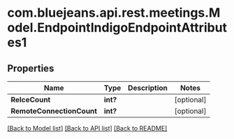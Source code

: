 # com.bluejeans.api.rest.meetings.Model.EndpointIndigoEndpointAttributes1
## Properties

Name | Type | Description | Notes
------------ | ------------- | ------------- | -------------
**ReIceCount** | **int?** |  | [optional] 
**RemoteConnectionCount** | **int?** |  | [optional] 

[[Back to Model list]](../README.md#documentation-for-models) [[Back to API list]](../README.md#documentation-for-api-endpoints) [[Back to README]](../README.md)

